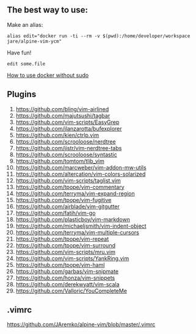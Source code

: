 The best way to use:  
--------------------

Make an alias:  
```
alias edit="docker run -ti --rm -v $(pwd):/home/developer/workspace jare/alpine-vim-ycm"
```
Have fun!  
```
edit some.file
```
[How to use docker without sudo](http://askubuntu.com/questions/477551/how-can-i-use-docker-without-sudo)

**Plugins**  
------------
1. https://github.com/bling/vim-airlined   
2. https://github.com/majutsushi/tagbar   
3. https://github.com/vim-scripts/EasyGrep   
4. https://github.com/jlanzarotta/bufexplorer   
5. https://github.com/kien/ctrlp.vim   
6. https://github.com/scrooloose/nerdtree    
7. https://github.com/jistr/vim-nerdtree-tabs   
8. https://github.com/scrooloose/syntastic   
9. https://github.com/tomtom/tlib_vim   
10. https://github.com/marcweber/vim-addon-mw-utils   
11. https://github.com/altercation/vim-colors-solarized   
12. https://github.com/vim-scripts/taglist.vim   
13. https://github.com/tpope/vim-commentary   
14. https://github.com/terryma/vim-expand-region   
15. https://github.com/tpope/vim-fugitive   
16. https://github.com/airblade/vim-gitgutter   
17. https://github.com/fatih/vim-go   
18. https://github.com/plasticboy/vim-markdown   
19. https://github.com/michaeljsmith/vim-indent-object   
20. https://github.com/terryma/vim-multiple-cursors   
21. https://github.com/tpope/vim-repeat   
22. https://github.com/tpope/vim-surround   
23. https://github.com/vim-scripts/mru.vim   
24. https://github.com/vim-scripts/YankRing.vim   
25. https://github.com/tpope/vim-haml   
26. https://github.com/garbas/vim-snipmate   
27. https://github.com/honza/vim-snippets   
28. https://github.com/derekwyatt/vim-scala   
29. https://github.com/Valloric/YouCompleteMe  

.vimrc  
------------------------------------------------------------------------
https://github.com/JAremko/alpine-vim/blob/master/.vimrc
